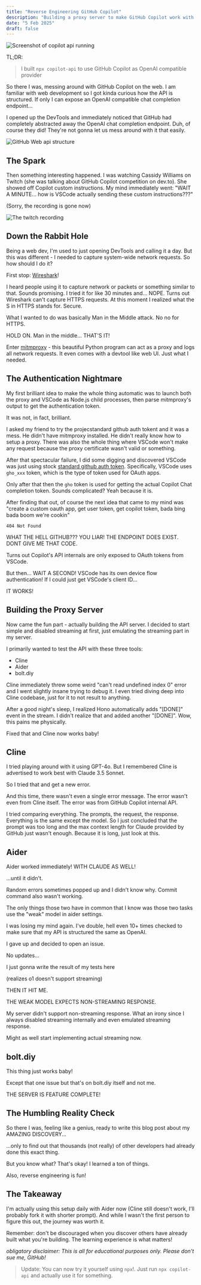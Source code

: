 ```yaml
---
title: "Reverse Engineering GitHub Copilot"
description: "Building a proxy server to make GitHub Copilot work with third-party tools"
date: "5 Feb 2025"
draft: false
---
```


![Screenshot of copilot api running](./00-copilot-api.webp)

TL;DR:

> I built `npx copilot-api` to use GitHub Copilot as OpenAI compatible provider

So there I was, messing around with GitHub Copilot on the web. I am familiar with web development so I got kinda curious how the API is structured. If only I can expose an OpenAI compatible chat completion endpoint...

I opened up the DevTools and immediately noticed that GitHub had completely abstracted away the OpenAI chat completion endpoint. Duh, of course they did! They're not gonna let us mess around with it that easily.

![GitHub Web api structure](./01-github-web.webp)

## The Spark

Then something interesting happened. I was watching Cassidy Williams on Twitch (she was talking about GitHub Copilot competition on dev.to). She showed off Copilot custom instructions. My mind immediately went: "WAIT A MINUTE... how is VSCode actually sending these custom instructions???"

(Sorry, the recording is gone now)

![The twitch recording](./02-twitch-recording.webp)

## Down the Rabbit Hole

Being a web dev, I'm used to just opening DevTools and calling it a day. But this was different - I needed to capture system-wide network requests. So how should I do it?

First stop: [Wireshark](https://gitlab.com/wireshark/wireshark)!

I heard people using it to capture network or packets or something similar to that. Sounds promising. I tried it for like 30 minutes and... NOPE. Turns out Wireshark can't capture HTTPS requests. At this moment I realized what the S in HTTPS stands for. Secure.

What I wanted to do was basically Man in the Middle attack. No no for HTTPS.

HOLD ON. Man in the middle... THAT'S IT!

Enter [mitmproxy](https://github.com/mitmproxy/mitmproxy) - this beautiful Python program can act as a proxy and logs all network requests. It even comes with a devtool like web UI. Just what I needed.

## The Authentication Nightmare

My first brilliant idea to make the whole thing automatic was to launch both the proxy and VSCode as Node.js child processes, then parse mitmproxy's output to get the authentication token.

It was not, in fact, brilliant.

I asked my friend to try the projecstandard github auth tokent and it was a mess. He didn't have mitmproxy installed. He didn't really know how to setup a proxy. There was also the whole thing where VSCode won't make any request because the proxy certificate wasn't valid or something.

After that spectacular failure, I did some digging and discovered VSCode was just using stock [standard github auth token](https://github.blog/engineering/platform-security/behind-githubs-new-authentication-token-formats). Specifically, VSCode uses `gho_xxx` token, which is the type of token used for OAuth apps.

Only after that then the `gho` token is used for getting the actual Copilot Chat completion token. Sounds complicated? Yeah because it is.

After finding that out, of course the next idea that came to my mind was "create a custom oauth app, get user token, get copilot token, bada bing bada boom we're cookin"

```
404 Not Found
```

WHAT THE HELL GITHUB??? YOU LIAR! THE ENDPOINT DOES EXIST. DONT GIVE ME THAT CODE.

Turns out Copilot's API internals are only exposed to OAuth tokens from VSCode.

But then... WAIT A SECOND! VSCode has its own device flow authentication! If I could just get VSCode's client ID...

IT WORKS!

## Building the Proxy Server

Now came the fun part - actually building the API server. I decided to start simple and disabled streaming at first, just emulating the streaming part in my server.

I primarily wanted to test the API with these three tools:

- Cline
- Aider
- bolt.diy

Cline immediately threw some weird "can't read undefined index 0" error and I went slightly insane trying to debug it. I even tried diving deep into Cline codebase, just for it to not result to anything.

After a good night's sleep, I realized Hono automatically adds "\[DONE\]" event in the stream. I didn't realize that and added another "\[DONE\]". Wow, this pains me physically.

Fixed that and Cline now works baby!

## Cline

I tried playing around with it using GPT-4o. But I remembered Cline is advertised to work best with Claude 3.5 Sonnet.

So I tried that and get a new error.

And this time, there wasn't even a single error message. The error wasn't even from Cline itself. The error was from GitHub Copilot internal API.

I tried comparing everything. The prompts, the request, the response. Everything is the same except the model. So I just concluded that the prompt was too long and the max context length for Claude provided by GitHub just wasn't enough. Because it is long, just look at this.

## Aider

Aider worked immediately! WITH CLAUDE AS WELL!

...until it didn't.

Random errors sometimes popped up and I didn't know why. Commit command also wasn't working.

The only things those two have in common that I know was those two tasks use the "weak" model in aider settings.

I was losing my mind again. I've double, hell even 10+ times checked to make sure that my API is structured the same as OpenAI.

I gave up and decided to open an issue.

No updates...

I just gonna write the result of my tests here

(realizes o1 doesn't support streaming)

THEN IT HIT ME.

THE WEAK MODEL EXPECTS NON-STREAMING RESPONSE.

My server didn't support non-streaming response. What an irony since I always disabled streaming internally and even emulated streaming response.

Might as well start implementing actual streaming now.

## bolt.diy

This thing just works baby!

Except that one issue but that's on bolt.diy itself and not me.

THE SERVER IS FEATURE COMPLETE!

## The Humbling Reality Check

So there I was, feeling like a genius, ready to write this blog post about my AMAZING DISCOVERY...

...only to find out that thousands (not really) of other developers had already done this exact thing.

But you know what? That's okay! I learned a ton of things.

Also, reverse engineering is fun!

## The Takeaway

I'm actually using this setup daily with Aider now (Cline still doesn't work, I'll probably fork it with shorter prompt). And while I wasn't the first person to figure this out, the journey was worth it.

Remember: don't be discouraged when you discover others have already built what you're building. The learning experience is what matters!

_obligatory disclaimer: This is all for educational purposes only. Please don't sue me, GitHub!_

> Update: You can now try it yourself using `npx`!. Just run `npx copilot-api` and actually use it for something.